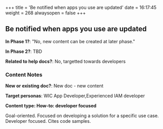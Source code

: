 +++
title = 'Be notified when apps you use are updated'
date = 16:17:45
weight = 268
alwaysopen = false
+++

## Be notified when apps you use are updated

**In Phase 1?**: "No, new content can be created at later phase."

**In Phase 2?**: TBD

**Related to help docs?**: No, targetted towards developers



### Content Notes

**New or existing doc?**: New doc - new content

**Target personas**: WIC App Developer,Experienced IAM developer

**Content type: How-to: developer focused**

Goal-oriented. Focused on developing a solution for a specific use case. Developer focused. Cites code samples.


